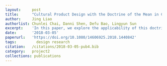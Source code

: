 ```yaml
---
layout:     post
title:      "Cultural Product Design with the Doctrine of the Mean in Confucian Philosophy"
author:     Jing Liao
authorlist: Chunlei Chai, Danni Shen, Defu Bao, Lingyun Sun
excerpt:    'In this paper, we explore the applicability of this doctrine to product design, propose a design process in this vein, and use a chair as a case study to illustrate it.'
date:       '2018-03-05'
paperurl:   'https://doi.org/10.1080/14606925.2018.1440842'
tags: 		  design research
citation:   /citations/2018-03-05-pub4.bib
category:   project2
collections: publications
---
```


